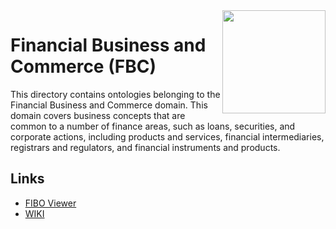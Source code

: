 <img src="https://spec.edmcouncil.org/fibo/htmlpages/master/latest/img/logo.66a988fe.png" width="165" align="right"/>

# Financial Business and Commerce (FBC)

This directory contains ontologies belonging to the Financial Business and Commerce domain. This domain covers business concepts that are common to a number of finance areas, such as loans, securities, and corporate actions, including products and services, financial intermediaries, registrars and regulators, and financial instruments and products.

## Links

- [FIBO Viewer](https://spec.edmcouncil.org/fibo/ontology/FBC/MetadataFBC/FBCDomain)
- [WIKI](https://wiki.edmcouncil.org/display/FBC)
